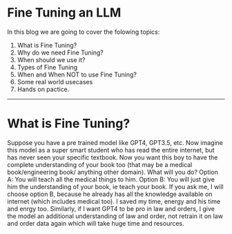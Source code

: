 # Fine Tuning an LLM
In this blog we are going to cover the folowing topics:

1. What is Fine Tuning?
2. Why do we need Fine Tuning?
3. When should we use it?
4. Types of Fine Tuning
5. When and When NOT to use Fine Tuning?
6. Some real world usecases
7. Hands on pactice.

---
# What is Fine Tuning?
Suppose you have a pre trained model like GPT4, GPT3.5, etc. Now imagine this model as a super smart student who has read the entire internet, but has never seen your specific textbook. Now you want this boy to have the complete understanding of your book too (that may be a medical book/engineering book/ anything other domain). What will you do? Option A: You will teach all the medical things to him. Option B: You will just give him the understanding of your book, ie teach your book. If you ask me, I will choose option B, because he already has all the knowledge available on internet (which includes medical too). I saved my time, energy and his time and enrgy too. Similarly, if I want GPT4 to be pro in law and orders, I give the model an additional understanding of law and order, not retrain it on law and order data again which will take huge time and resources.
